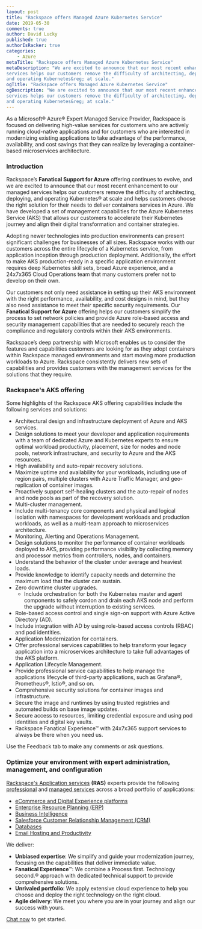 ```yaml
---
layout: post
title: "Rackspace offers Managed Azure Kubernetes Service"
date: 2019-05-30
comments: true
author: David Lucky
published: true
authorIsRacker: true
categories:
    - Azure
metaTitle: "Rackspace offers Managed Azure Kubernetes Service"
metaDescription: "We are excited to announce that our most recent enhancement to our managed
services helps our customers remove the difficulty of architecting, deploying,
and operating Kubernetes&reg; at scale."
ogTitle: "Rackspace offers Managed Azure Kubernetes Service"
ogDescription: "We are excited to announce that our most recent enhancement to our managed
services helps our customers remove the difficulty of architecting, deploying,
and operating Kubernetes&reg; at scale."
---
```


As a Microsoft&reg; Azure&reg; Expert Managed Service Provider, Rackspace is
focused on delivering high-value services for customers who are actively running
cloud-native applications and for customers who are interested in modernizing
existing applications to take advantage of the performance, availability, and
cost savings that they can realize by leveraging a container-based microservices
architecture.

<!--more-->

### Introduction

Rackspace’s **Fanatical Support for Azure** offering continues to evolve, and
we are excited to announce that our most recent enhancement to our managed
services helps our customers remove the difficulty of architecting, deploying,
and operating Kubernetes&reg; at scale and helps customers choose the right
solution for their needs to deliver containers services in Azure. We have
developed a set of management capabilities for the Azure Kubernetes Service
(AKS) that allows our customers to accelerate their Kubernetes journey and
align their digital transformation and container strategies.

Adopting newer technologies into production environments can present significant
challenges for businesses of all sizes. Rackspace works with our customers
across the entire lifecycle of a Kubernetes service, from application inception
through production deployment. Additionally, the effort to make AKS
production-ready in a specific application environment requires deep Kubernetes
skill sets, broad Azure experience, and a 24x7x365 Cloud Operations team that
many customers prefer not to develop on their own.

Our customers not only need assistance in setting up their AKS environment with
the right performance, availability, and cost designs in mind, but they also
need assistance to meet their specific security requirements. Our **Fanatical
Support for Azure** offering helps our customers simplify the process to set
network policies and provide Azure role-based access and security management
capabilities that are needed to securely reach the compliance and regulatory
controls within their AKS environments.

Rackspace’s deep partnership with Microsoft enables us to consider the features
and capabilities customers are looking for as they adopt containers within
Rackspace managed environments and start moving more production workloads to
Azure. Rackspace consistently delivers new sets of capabilities and provides
customers with the management services for the solutions that they require.

### Rackspace's AKS offering

Some highlights of the Rackspace AKS offering capabilities include the
following services and solutions:

-	Architectural design and infrastructure deployment of Azure and AKS services.
   -	Design solutions to meet your developer and application requirements with
   a team of dedicated Azure and Kubernetes experts to ensure optimal workload
   productivity, placement, size for nodes and node pools, network
   infrastructure, and security to Azure and the AKS resources.
-	High availability and auto-repair recovery solutions.
   -	Maximize uptime and availability for your workloads, including use of
   region pairs, multiple clusters with Azure Traffic Manager, and
   geo-replication of container images.
   -	Proactively support self-healing clusters and the auto-repair of nodes
   and node pools as part of the recovery solution.
-	Multi-cluster management.
   -	Include multi-tenancy core components and physical and logical isolation
   with namespaces for development workloads and production workloads, as well
   as a multi-team approach to microservices architecture.
-	Monitoring, Alerting and Operations Management.
   -	Design solutions to monitor the performance of container workloads
   deployed to AKS, providing performance visibility by collecting memory and
   processor metrics from controllers, nodes, and containers.
   - Understand the behavior of the cluster under average and heaviest loads.
   - Provide knowledge to identify capacity needs and determine the maximum
   load that the cluster can sustain.
-	Zero downtime cluster upgrades.
    - Include orchestration for both the Kubernetes master and agent components
   to safely cordon and drain each AKS node and perform the upgrade without
   interruption to existing services.
-	Role-based access control and single sign-on support with Azure Active Directory (AD).
   -	Include integration with AD by using role-based access controls (RBAC) and
   pod identities.
-	Application Modernization for containers.
   -	Offer professional services capabilities to help transform your legacy
   application into a microservices architecture to take full advantages of the
   AKS platform.
-	Application Lifecycle Management.
   -	Provide professional service capabilities to help manage the applications
   lifecycle of third-party applications, such as Grafana&reg;, Prometheus&reg;, Istio&reg;, and
   so on.
-	Comprehensive security solutions for container images and infrastructure.
   -	Secure the image and runtimes by using trusted registries and automated
   builds on base image updates.
   - Secure access to resources, limiting credential exposure and using pod
   identities and digital key vaults.
-	Rackspace Fanatical Experience&trade; with 24x7x365 support services to always be
   there when you need us.

Use the Feedback tab to make any comments or ask questions.

### Optimize your environment with expert administration, management, and configuration

[Rackspace's Application services](https://www.rackspace.com/application-management/managed-services)
**(RAS)** experts provide the following [professional](https://www.rackspace.com/application-management/professional-services)
and
[managed services](https://www.rackspace.com/application-management/managed-services) across
a broad portfolio of applications:

- [eCommerce and Digital Experience platforms](https://www.rackspace.com/ecommerce-digital-experience)
- [Enterprise Resource Planning (ERP)](https://www.rackspace.com/erp)
- [Business Intelligence](https://www.rackspace.com/business-intelligence)
- [Salesforce Customer Relationship Management (CRM)](https://www.rackspace.com/salesforce-managed-services)
- [Databases](https://www.rackspace.com/dba-services)
- [Email Hosting and Productivity](https://www.rackspace.com/email-hosting)

We deliver:

- **Unbiased expertise**: We simplify and guide your modernization journey,
focusing on the capabilities that deliver immediate value.
- **Fanatical Experience**&trade;: We combine a Process first. Technology second.&reg;
approach with dedicated technical support to provide comprehensive solutions.
- **Unrivaled portfolio**: We apply extensive cloud experience to help you
choose and deploy the right technology on the right cloud.
- **Agile delivery**: We meet you where you are in your journey and align
our success with yours.

[Chat now](https://www.rackspace.com/#chat) to get started.
